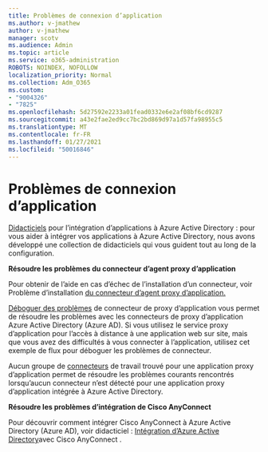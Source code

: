 ```yaml
---
title: Problèmes de connexion d’application
ms.author: v-jmathew
author: v-jmathew
manager: scotv
ms.audience: Admin
ms.topic: article
ms.service: o365-administration
ROBOTS: NOINDEX, NOFOLLOW
localization_priority: Normal
ms.collection: Adm_O365
ms.custom:
- "9004326"
- "7825"
ms.openlocfilehash: 5d27592e2233a01fead0332e6e2af08bf6cd9287
ms.sourcegitcommit: a43e2fae2ed9cc7bc2bd869d97a1d57fa98955c5
ms.translationtype: MT
ms.contentlocale: fr-FR
ms.lasthandoff: 01/27/2021
ms.locfileid: "50016846"
---
```

# <a name="application-connection-issues"></a>Problèmes de connexion d’application

[Didacticiels](https://docs.microsoft.com/azure/active-directory/saas-apps/tutorial-list) pour l’intégration d’applications à Azure Active Directory : pour vous aider à intégrer vos applications à Azure Active Directory, nous avons développé une collection de didacticiels qui vous guident tout au long de la configuration.

**Résoudre les problèmes du connecteur d’agent proxy d’application**

Pour obtenir de l’aide en cas d’échec de l’installation d’un connecteur, voir Problème d’installation [du connecteur d’agent proxy d’application.](https://docs.microsoft.com/azure/active-directory/manage-apps/application-proxy-connector-installation-problem)

[Déboguer des problèmes](https://docs.microsoft.com/azure/active-directory/manage-apps/application-proxy-debug-connectors) de connecteur de proxy d’application vous permet de résoudre les problèmes avec les connecteurs de proxy d’application Azure Active Directory (Azure AD). Si vous utilisez le service proxy d’application pour l’accès à distance à une application web sur site, mais que vous avez des difficultés à vous connecter à l’application, utilisez cet exemple de flux pour déboguer les problèmes de connecteur.

Aucun groupe de [connecteurs](https://docs.microsoft.com/azure/active-directory/manage-apps/application-proxy-connectivity-no-working-connector) de travail trouvé pour une application proxy d’application permet de résoudre les problèmes courants rencontrés lorsqu’aucun connecteur n’est détecté pour une application proxy d’application intégrée à Azure Active Directory.

**Résoudre les problèmes d’intégration de Cisco AnyConnect**

Pour découvrir comment intégrer Cisco AnyConnect à Azure Active Directory (Azure AD), voir didacticiel : [Intégration d’Azure Active Directory](https://docs.microsoft.com/azure/active-directory/saas-apps/cisco-anyconnect)avec Cisco AnyConnect .
